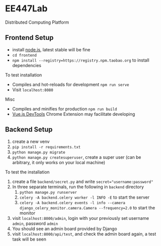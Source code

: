 # EE447Lab
Distributed Computing Platform


## Frontend Setup

- install [node.js](https://nodejs.org/en/), latest stable will be fine
- `cd frontend`
- `npm install --registry=https://registry.npm.taobao.org` to install dependencies

To test installation

- Compiles and hot-reloads for development `npm run serve`
- Visit `localhost:8080`

Misc

- Compiles and minifies for production `npm run build`
- [Vue.js DevTools](https://chrome.google.com/webstore/detail/nhdogjmejiglipccpnnnanhbledajbpd) Chrome Extension may facilitate developing


## Backend Setup

1. create a new venv
2. `pip install -r requirements.txt`
3. `python manage.py migrate`
4. `python manage.py createsuperuser`, create a super user (can be arbitrary, it only works on your local machine)

To test the installation

1. create a file `backend/secret.py` and write `secret="username:password"`
2. In three separate terminals, run the following in `backend` directory
   1. `python manage.py runserver`
   2. `celery -A backend.celery worker -l INFO -E` to start the server
   3. `celery -A backend.celery events -l info --camera django_celery_monitor.camera.Camera --frequency=2.0` to start the monitor
3. visit `localhost:8000/admin`, login with your previously set username `admin`, password `admin`
4. You should see an admin board provided by Django
5. visit `localhost:8000/api/test`, and check the admin board again, a test task will be seen

